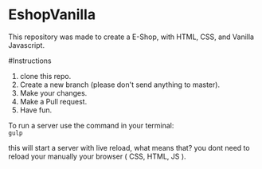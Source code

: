 # EshopVanilla
This repository was made to create a E-Shop, with HTML, CSS, and Vanilla Javascript.

#Instructions

1) clone this repo.<br />
2) Create a new branch (please don't send anything to master).<br />
3) Make your changes.<br />
4) Make a Pull request.<br />
5) Have fun.

To run a server use the command in your terminal: <br />
`gulp`

this will start a server with live reload, what means that? you dont need to reload your manually your browser ( CSS, HTML, JS ).

